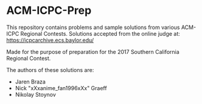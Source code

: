 # ACM-ICPC-Prep
This repository contains problems and sample solutions from various ACM-ICPC Regional Contests.
Solutions accepted from the online judge at: https://icpcarchive.ecs.baylor.edu/

Made for the purpose of preparation for the 2017 Southern California Regional Contest.

The authors of these solutions are:
- Jaren Braza
- Nick "xXxanime_fan1996xXx" Graeff
- Nikolay Stoynov
